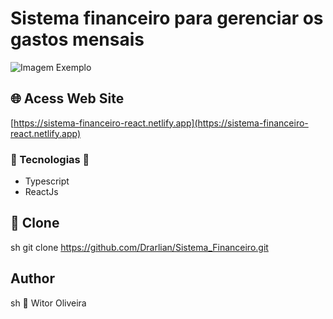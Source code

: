 # Sistema financeiro para gerenciar os gastos mensais

![Imagem Exemplo](https://github.com/Drarlian/Sistema_Financeiro/assets/42438006/db6493f8-2071-4903-b54a-57ba6a0ab12b)

## 🌐 Acess Web Site

[https://sistema-financeiro-react.netlify.app](https://sistema-financeiro-react.netlify.app)

### 🌌 Tecnologias 🌌

- Typescript
- ReactJs

## 💾 Clone

sh
git clone <https://github.com/Drarlian/Sistema_Financeiro.git>

## Author

sh
👤 Witor Oliveira
